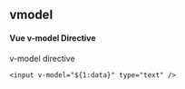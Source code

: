 ## vmodel
#### Vue v-model Directive
v-model directive
```
<input v-model="${1:data}" type="text" />
```
